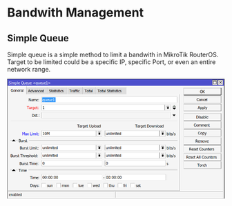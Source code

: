 # Bandwith Management

## Simple Queue
Simple queue is a simple method to limit a bandwith in MikroTik RouterOS. Target to be limited could be a specific IP, specific Port, or even an entire network range.

![Simple Q](images/simpleq.png)
